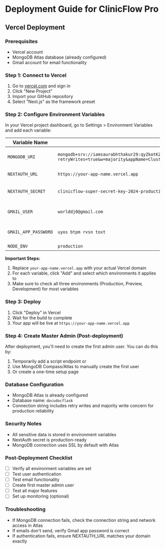 # Deployment Guide for ClinicFlow Pro

## Vercel Deployment

### Prerequisites
- Vercel account
- MongoDB Atlas database (already configured)
- Gmail account for email functionality

### Step 1: Connect to Vercel
1. Go to [vercel.com](https://vercel.com) and sign in
2. Click "New Project"
3. Import your GitHub repository
4. Select "Next.js" as the framework preset

### Step 2: Configure Environment Variables
In your Vercel project dashboard, go to Settings > Environment Variables and add each variable:

| Variable Name | Value | Environment |
|---------------|-------|-------------|
| `MONGODB_URI` | `mongodb+srv://iamsaurabhthakur29:qyZkotKZVUuE6Tu7@cluster0.l69za6n.mongodb.net/docudocflask?retryWrites=true&w=majority&appName=Cluster0` | Production, Preview, Development |
| `NEXTAUTH_URL` | `https://your-app-name.vercel.app` | Production, Preview |
| `NEXTAUTH_SECRET` | `clinicflow-super-secret-key-2024-production-ready` | Production, Preview, Development |
| `GMAIL_USER` | `worlddj0@gmail.com` | Production, Preview, Development |
| `GMAIL_APP_PASSWORD` | `uyos btpm rvsn toxt` | Production, Preview, Development |
| `NODE_ENV` | `production` | Production |

**Important Steps:**
1. Replace `your-app-name.vercel.app` with your actual Vercel domain
2. For each variable, click "Add" and select which environments it applies to
3. Make sure to check all three environments (Production, Preview, Development) for most variables

### Step 3: Deploy
1. Click "Deploy" in Vercel
2. Wait for the build to complete
3. Your app will be live at `https://your-app-name.vercel.app`

### Step 4: Create Master Admin (Post-deployment)
After deployment, you'll need to create the first admin user. You can do this by:

1. Temporarily add a script endpoint or
2. Use MongoDB Compass/Atlas to manually create the first user
3. Or create a one-time setup page

### Database Configuration
- MongoDB Atlas is already configured
- Database name: `docudocflask`
- Connection string includes retry writes and majority write concern for production reliability

### Security Notes
- All sensitive data is stored in environment variables
- NextAuth secret is production-ready
- MongoDB connection uses SSL by default with Atlas

### Post-Deployment Checklist
- [ ] Verify all environment variables are set
- [ ] Test user authentication
- [ ] Test email functionality
- [ ] Create first master admin user
- [ ] Test all major features
- [ ] Set up monitoring (optional)

### Troubleshooting
- If MongoDB connection fails, check the connection string and network access in Atlas
- If emails don't send, verify Gmail app password is correct
- If authentication fails, ensure NEXTAUTH_URL matches your domain exactly